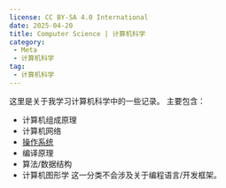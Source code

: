 ```yaml
---
license: CC BY-SA 4.0 International
date: 2025-04-20
title: Computer Science | 计算机科学
category:
 - Meta
 - 计算机科学
tag:
 - 计算机科学
---
```


这里是关于我学习计算机科学中的一些记录。
主要包含：

- 计算机组成原理
- 计算机网络
- [操作系统](./operating-system/intro.md)
- 编译原理
- 算法/数据结构
- 计算机图形学
这一分类不会涉及关于编程语言/开发框架。
